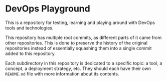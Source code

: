 # DevOps Playground

This is a repository for testing, learning and playing around with DevOps tools
and technologies.

This repository has multiple root commits, as different parts of it came from
other repositories. This is done to preserve the history of the original
repositories instead of essentially squashing them into a single commit added to
this repository.

Each subdirectory in this repository is dedicated to a specific topic: a tool, a
concept, a deployment strategy, etc. They should each have their own `README.md`
file with more information about its contents.
